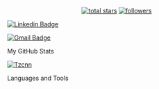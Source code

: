 <p align="center">
<p align="center">
  
  <a href="https://github.com/Tzcnn?tab=repositories&sort=stargazers">
    <img alt="total stars" title="Total stars on GitHub" src="https://custom-icon-badges.herokuapp.com/badge/dynamic/json?logo=star&color=55960c&labelColor=488207&label=Stars&style=for-the-badge&query=%24.stars&url=https://api.github-star-counter.workers.dev/user/Tzcnn"/></a>
<a href="https://github.com/Tzcnn?tab=followers">
    <img alt="followers" title="Follow me on Github" src="https://custom-icon-badges.herokuapp.com/github/followers/Tzcnn?color=236ad3&labelColor=1155ba&style=for-the-badge&logo=person-add&label=Follow&logoColor=white"/></a> 




<p align="center">
  
[![Linkedin Badge](https://img.shields.io/badge/-Tzcnn-blue?style=flat-square&logo=Linkedin&logoColor=white&link=https://www.linkedin.com/in/Tzcnn/)](https://www.linkedin.com/in/Tzcnn/) </p>

<p align="center">
  
[![Gmail Badge](https://img.shields.io/badge/-suleymanabid@hotmail.com-c14438?style=flat-square&logo=Gmail&logoColor=white&link=mailto:suleymanabid@hotmail.com)](mailto:suleymanabid@hotmail.com) </p>


                                         

                                                                                        



My GitHub Stats
<p>  <a href="https://github.com/Tzcnn">
    <img align="center" src="https://github-readme-streak-stats.herokuapp.com/?user=Tzcnn&theme=highcontrast" alt="Tzcnn" /></a> </p>



Languages and Tools 
